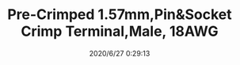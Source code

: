 ﻿---
layout: post 
title: Pre-Crimped 1.57mm,Pin&Socket Crimp Terminal,Male, 18AWG
tags: 1625
categories: wire-harness
overview: Pre-Crimped 1.57mm,Pin&Socket Crimp Terminal,Male, 18AWG
part_number: 02062101
thumb_img: static/202006/346-thumb-20200627083409.jpg
small_img: static/202006/346-20200627083409.jpg
date: 2020/6/27 0:29:13
---



